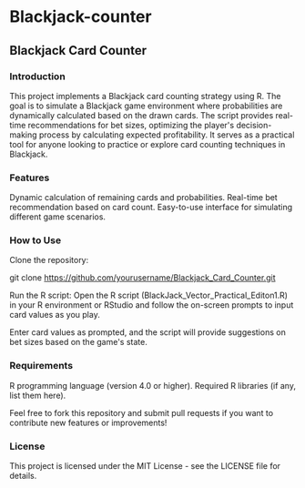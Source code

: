 # Blackjack-counter

## Blackjack Card Counter
### Introduction
This project implements a Blackjack card counting strategy using R. The goal is to simulate a Blackjack game environment where probabilities are dynamically calculated based on the drawn cards. The script provides real-time recommendations for bet sizes, optimizing the player's decision-making process by calculating expected profitability. It serves as a practical tool for anyone looking to practice or explore card counting techniques in Blackjack.

### Features
Dynamic calculation of remaining cards and probabilities.
Real-time bet recommendation based on card count.
Easy-to-use interface for simulating different game scenarios.

### How to Use
Clone the repository:

git clone https://github.com/yourusername/Blackjack_Card_Counter.git

Run the R script: Open the R script (BlackJack_Vector_Practical_Editon1.R) in your R environment or RStudio and follow the on-screen prompts to input card values as you play.

Enter card values as prompted, and the script will provide suggestions on bet sizes based on the game's state.

### Requirements
R programming language (version 4.0 or higher).
Required R libraries (if any, list them here).

Feel free to fork this repository and submit pull requests if you want to contribute new features or improvements!

### License
This project is licensed under the MIT License - see the LICENSE file for details.
